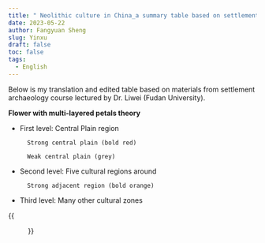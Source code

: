 ```yaml
---
title: " Neolithic culture in China_a summary table based on settlement archaeology course "
date: 2023-05-22
author: Fangyuan Sheng
slug: Yinxu
draft: false
toc: false
tags:
  - English
---
```



Below is my translation and edited table based on materials from settlement archaeology course lectured by Dr. Liwei (Fudan University).

**Flower with multi-layered petals theory**		

- First level: Central Plain region		

	    Strong central plain (bold red)	
      
	    Weak central plain (grey)
      
- Second level: Five cultural regions around 		

	    Strong adjacent region (bold orange)
      
- Third level: Many other cultural zones 		


{{<figure src="https://hellenshengfy.github.io/chinatime.png">}}
